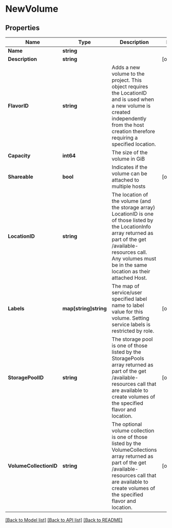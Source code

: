 # NewVolume

## Properties

Name | Type | Description | Notes
------------ | ------------- | ------------- | -------------
**Name** | **string** |  | 
**Description** | **string** |  | [optional] 
**FlavorID** | **string** | Adds a new volume to the project.  This object requires the LocationID and is used when a new volume is created independently from the host creation therefore requiring a specified location. | 
**Capacity** | **int64** | The size of the volume in GiB | 
**Shareable** | **bool** | Indicates if the volume can be attached to multiple hosts | [optional] 
**LocationID** | **string** | The location of the volume (and the storage array) LocationID is one of those listed by the LocationInfo array returned as part of the get /available-resources call. Any volumes must be in the same location as their attached Host. | 
**Labels** | **map[string]string** | The map of service/user specified label name to label value for this volume. Setting service labels is restricted by role. | [optional] 
**StoragePoolID** | **string** | The storage pool is one of those listed by the StoragePools array returned as part of the get /available-resources call that are available to create volumes of the specified flavor and location. | [optional] 
**VolumeCollectionID** | **string** | The  optional volume collection is one of those listed by the VolumeCollections  array returned as part of the get /available-resources call that are available to create volumes of the specified flavor and location. | [optional] 

[[Back to Model list]](../README.md#documentation-for-models) [[Back to API list]](../README.md#documentation-for-api-endpoints) [[Back to README]](../README.md)


